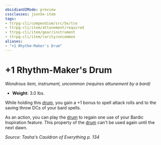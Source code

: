 ```yaml
---
obsidianUIMode: preview
cssclasses: json5e-item
tags:
- ttrpg-cli/compendium/src/5e/tce
- ttrpg-cli/item/attunement/required
- ttrpg-cli/item/gear/instrument
- ttrpg-cli/item/rarity/uncommon
aliases: 
- "+1 Rhythm-Maker's Drum"
---
```

# +1 Rhythm-Maker's Drum
*Wondrous item, instrument, uncommon (requires attunement by a bard)*  


- **Weight**: 3.0 lbs.

While holding this [drum](Інструменти%20ДМ/CLI/items/drum-xphb.md), you gain a +1 bonus to spell attack rolls and to the saving throw DCs of your bard spells.

As an action, you can play the [drum](Інструменти%20ДМ/CLI/items/drum-xphb.md) to regain one use of your Bardic Inspiration feature. This property of the [drum](Інструменти%20ДМ/CLI/items/drum-xphb.md) can't be used again until the next dawn.

*Source: Tasha's Cauldron of Everything p. 134*